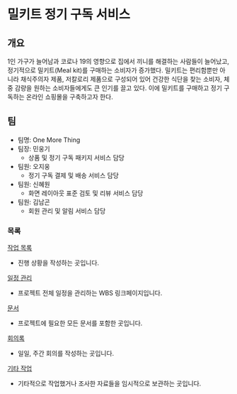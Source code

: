 # 밀키트 정기 구독 서비스

## 개요

1인 가구가 늘어남과 코로나 19의 영향으로 집에서 끼니를 해결하는 사람들이 늘어났고, 정기적으로 밀키트(Meal kit)를 구매하는 소비자가 증가했다. 밀키트는 편리함뿐만 아니라 채식주의자 제품, 저칼로리 제품으로 구성되어 있어 건강한 식단을 찾는 소비자, 체중 감량을 원하는 소비자들에게도 큰 인기를 끌고 있다. 이에 밀키트를 구매하고 정기 구독하는 온라인 쇼핑몰을 구축하고자 한다.

## 팀

- 팀명: One More Thing
- 팀장: 민웅기
    - 상품 및 정기 구독 패키지 서비스 담당
- 팀원: 오지웅
    - 정기 구독 결제 및 배송 서비스 담당
- 팀원: 신혜원
    - 화면 레이아웃 표준 검토 및 리뷰 서비스 담당
- 팀원: 김남곤
    - 회원 관리 및 알림 서비스 담당

### 목록

[작업 목록](https://www.notion.so/89ce9e72a6914ccfafd1e3c552f7cdbe)
- 진행 상황을 작성하는 곳입니다.

[일정 관리](https://www.notion.so/8e915e8d22dc4c5fa8ea8bbad5aec9a1)
- 프로젝트 전체 일정을 관리하는 WBS 링크페이지입니다.

[문서](https://www.notion.so/da22ed50af8a46c7904e32ad7e5249ba)
- 프로젝트에 필요한 모든 문서를 포함한 곳입니다.

[회의록](https://www.notion.so/419f53ee5d344b8e937d1f4c29019ddd)
- 일일, 주간 회의를 작성하는 곳입니다.

[기타 작업](https://www.notion.so/7f79b14c00154d7bb6c3ccb69f7ff5a3)
- 기타적으로 작업했거나 조사한 자료들을 임시적으로 보관하는 곳입니다.
